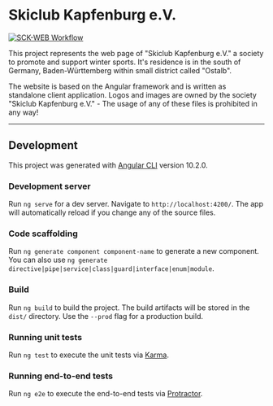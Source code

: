 # Skiclub Kapfenburg e.V.

[![SCK-WEB Workflow](https://github.com/comcy/skiclub-kapfenburg.de/actions/workflows/sck-web-app-build-deploy.yml/badge.svg)](https://github.com/comcy/skiclub-kapfenburg.de/actions/workflows/sck-web-app-build-deploy.yml)

This project represents the web page of "Skiclub Kapfenburg e.V." a society to promote and support winter sports. It's residence is in the south of Germany, Baden-Württemberg within small district called "Ostalb". 

The website is based on the Angular framework and is written as standalone client application.
Logos and images are owned by the society "Skiclub Kapfenburg e.V." - The usage of any of these files is prohibited in any way! 

---

## Development

This project was generated with [Angular CLI](https://github.com/angular/angular-cli) version 10.2.0.

### Development server

Run `ng serve` for a dev server. Navigate to `http://localhost:4200/`. The app will automatically reload if you change any of the source files.

### Code scaffolding

Run `ng generate component component-name` to generate a new component. You can also use `ng generate directive|pipe|service|class|guard|interface|enum|module`.

### Build

Run `ng build` to build the project. The build artifacts will be stored in the `dist/` directory. Use the `--prod` flag for a production build.

### Running unit tests

Run `ng test` to execute the unit tests via [Karma](https://karma-runner.github.io).

### Running end-to-end tests

Run `ng e2e` to execute the end-to-end tests via [Protractor](http://www.protractortest.org/).

